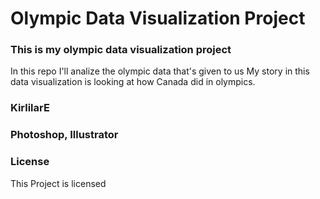 # Olympic Data Visualization Project

### This is my olympic data visualization project

In this repo I'll analize the olympic data that's given to us
My story in this data visualization is looking at how Canada did in olympics. 

### KirlilarE

### Photoshop, Illustrator

### License
This Project is licensed
